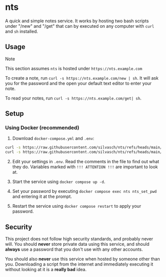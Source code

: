 # nts

A quick and simple notes service. It works by hosting two bash
scripts under "/new" and "/get" that can by executed on any
computer with `curl` and `sh` installed.

## Usage

> [!NOTE]
> This section assumes `nts` is hosted under `https://nts.example.com`

To create a note, run `curl -s https://nts.example.com/new | sh`. It will
ask you for the password and the open your default text editor to enter your
note.

To read your notes, run `curl -s https://nts.example.com/get| sh`.

## Setup

### Using Docker (recommended)

1. Download `docker-compose.yml` and `.env`:

```bash
curl -s https://raw.githubusercontent.com/silvasch/nts/refs/heads/main/docker/docker-compose.yml > docker-compose.yml
curl -s https://raw.githubusercontent.com/silvasch/nts/refs/heads/main/docker/.env.example > .env
```

2. Edit your settings in `.env`. Read the comments in the file to
find out what they do. Variables marked with `!!! ATTENTION !!!`
are important to look at.

3. Start the service using `docker compose up -d`.

4. Set your password by executing `docker compose exec nts nts_set_pwd` and
entering it at the prompt.

4. Restart the service using `docker compose restart` to apply your password.

## Security

This project does not follow high security standards, and probably never will.
You should **never** store private data using this service, and should **always**
use a password that you don't use with any other accounts.

You should also **never** use this service when hosted by someone other than you.
Downloading a script from the internet and immediately executing it without looking
at it is a **really bad** idea.
